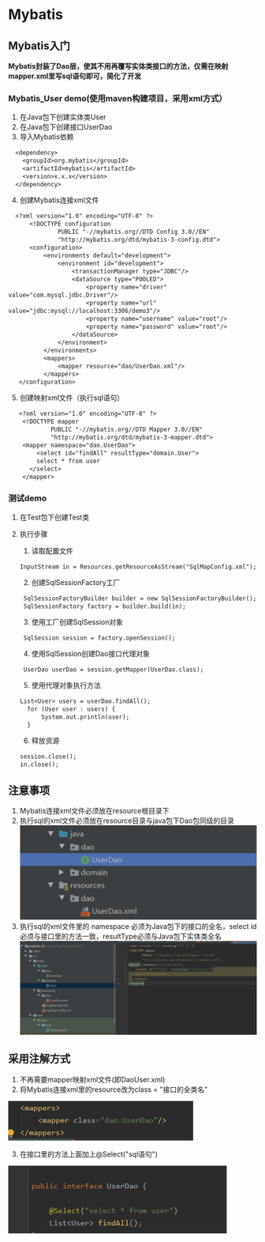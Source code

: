# Mybatis
## Mybatis入门
**Mybatis封装了Dao层，使其不用再覆写实体类接口的方法，仅需在映射mapper.xml里写sql语句即可，简化了开发**

### Mybatis_User demo(使用maven构建项目，采用xml方式） 
  1. 在Java包下创建实体类User
  2. 在Java包下创建接口UserDao
  3. 导入Mybatis依赖
  ```
    <dependency>
      <groupId>org.mybatis</groupId>
      <artifactId>mybatis</artifactId>
      <version>x.x.x</version>
    </dependency>
  ```
  4. 创建Mybatis连接xml文件
  ```
    <?xml version="1.0" encoding="UTF-8" ?>
        <!DOCTYPE configuration
                PUBLIC "-//mybatis.org//DTD Config 3.0//EN"
                "http://mybatis.org/dtd/mybatis-3-config.dtd">
        <configuration>
            <environments default="development">
                <environment id="development">
                    <transactionManager type="JDBC"/>
                    <dataSource type="POOLED">
                        <property name="driver" value="com.mysql.jdbc.Driver"/>
                        <property name="url" value="jdbc:mysql://localhost:3306/demo3"/>
                        <property name="username" value="root"/>
                        <property name="password" value="root"/>
                    </dataSource>
                </environment>
            </environments>
            <mappers>
                <mapper resource="dao/UserDao.xml"/>
            </mappers>
     </configuration>
  ```
  5. 创建映射xml文件（执行sql语句）
  ```
     <?xml version="1.0" encoding="UTF-8" ?>
      <!DOCTYPE mapper
              PUBLIC "-//mybatis.org//DTD Mapper 3.0//EN"
              "http://mybatis.org/dtd/mybatis-3-mapper.dtd">
      <mapper namespace="dao.UserDao">
          <select id="findAll" resultType="domain.User">
          select * from user
        </select>
      </mapper>
  ```
### 测试demo
  1. 在Test包下创建Test类
  2. 执行步骤
      
      
      
      1. 读取配置文件
      ```
      InputStream in = Resources.getResourceAsStream("SqlMapConfig.xml");
      ```
      2. 创建SqlSessionFactory工厂
      ```
       SqlSessionFactoryBuilder builder = new SqlSessionFactoryBuilder();
       SqlSessionFactory factory = builder.build(in);
      ```
      3. 使用工厂创建SqlSession对象
      ```
       SqlSession session = factory.openSession();
      ```
      4. 使用SqlSession创建Dao接口代理对象
      ```
       UserDao userDao = session.getMapper(UserDao.class);
      ```
      5. 使用代理对象执行方法
      ```
      List<User> users = userDao.findAll();
        for (User user : users) {
            System.out.println(user);
        }
      ```
      6. 释放资源
      ```
      session.close();
      in.close();
      ```
 
 ## 注意事项
 1. Mybatis连接xml文件必须放在resource根目录下
 2. 执行sql的xml文件必须放在resource目录与java包下Dao包同级的目录
  ![注意](https://github.com/FJIang19/Mybatis/blob/master/%E6%B3%A8%E6%84%8F.png "注意")
 3. 执行sql的xml文件里的 namespace 必须为Java包下的接口的全名，select id必须与接口里的方法一致，resultType必须与Java包下实体类全名
  ![](https://github.com/FJIang19/Mybatis/blob/master/%E6%B3%A8%E6%84%8F2.png "注意2")
      
## 采用注解方式
1. 不再需要mapper映射xml文件(即DaoUser.xml)
2. 将Mybatis连接xml里的resource改为class = "接口的全类名"
  
  ![](https://github.com/FJIang19/Mybatis/blob/master/%E6%B3%A8%E8%A7%A32.png "注解")
  
3. 在接口里的方法上面加上@Select("sql语句")
 
  ![](https://github.com/FJIang19/Mybatis/blob/master/%E6%B3%A8%E8%A7%A3.png "注解2")
